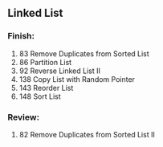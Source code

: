 ## Linked List 
### Finish:
1. 83 Remove Duplicates from Sorted List
2. 86 Partition List
3. 92 Reverse Linked List II
4. 138 Copy List with Random Pointer
5. 143 Reorder List
6. 148 Sort List
### Review:
1. 82 Remove Duplicates from Sorted List II
